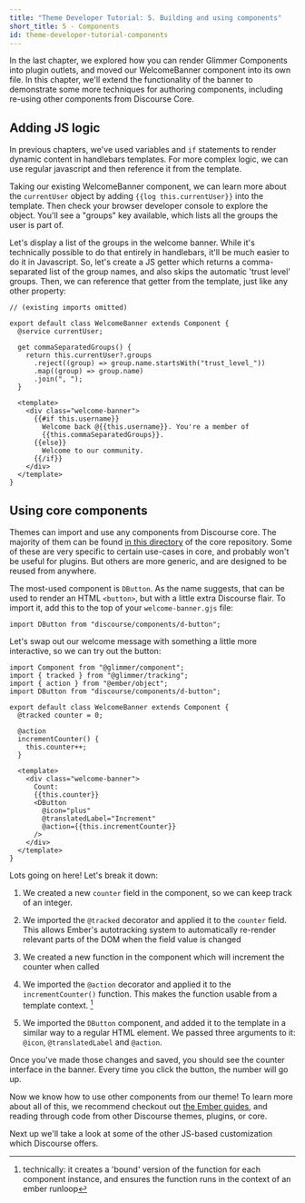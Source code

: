 ```yaml
---
title: "Theme Developer Tutorial: 5. Building and using components"
short_title: 5 - Components
id: theme-developer-tutorial-components
---
```


In the last chapter, we explored how you can render Glimmer Components into plugin outlets, and moved our WelcomeBanner component into its own file. In this chapter, we'll extend the functionality of the banner to demonstrate some more techniques for authoring components, including re-using other components from Discourse Core.

## Adding JS logic

In previous chapters, we've used variables and `if` statements to render dynamic content in handlebars templates. For more complex logic, we can use regular javascript and then reference it from the template.

Taking our existing WelcomeBanner component, we can learn more about the `currentUser` object by adding `{{log this.currentUser}}` into the template. Then check your browser developer console to explore the object. You'll see a "groups" key available, which lists all the groups the user is part of.

Let's display a list of the groups in the welcome banner. While it's technically possible to do that entirely in handlebars, it'll be much easier to do it in Javascript. So, let's create a JS getter which returns a comma-separated list of the group names, and also skips the automatic 'trust level' groups. Then, we can reference that getter from the template, just like any other property:

```
// (existing imports omitted)

export default class WelcomeBanner extends Component {
  @service currentUser;

  get commaSeparatedGroups() {
    return this.currentUser?.groups
      .reject((group) => group.name.startsWith("trust_level_"))
      .map((group) => group.name)
      .join(", ");
  }

  <template>
    <div class="welcome-banner">
      {{#if this.username}}
        Welcome back @{{this.username}}. You're a member of
        {{this.commaSeparatedGroups}}.
      {{else}}
        Welcome to our community.
      {{/if}}
    </div>
  </template>
}
```

## Using core components

Themes can import and use any components from Discourse core. The majority of them can be found [in this directory](https://github.com/discourse/discourse/tree/main/app/assets/javascripts/discourse/app/components) of the core repository. Some of these are very specific to certain use-cases in core, and probably won't be useful for plugins. But others are more generic, and are designed to be reused from anywhere.

The most-used component is `DButton`. As the name suggests, that can be used to render an HTML `<button>`, but with a little extra Discourse flair. To import it, add this to the top of your `welcome-banner.gjs` file:

```
import DButton from "discourse/components/d-button";
```

Let's swap out our welcome message with something a little more interactive, so we can try out the button:

```
import Component from "@glimmer/component";
import { tracked } from "@glimmer/tracking";
import { action } from "@ember/object";
import DButton from "discourse/components/d-button";

export default class WelcomeBanner extends Component {
  @tracked counter = 0;

  @action
  incrementCounter() {
    this.counter++;
  }

  <template>
    <div class="welcome-banner">
      Count:
      {{this.counter}}
      <DButton
        @icon="plus"
        @translatedLabel="Increment"
        @action={{this.incrementCounter}}
      />
    </div>
  </template>
}
```

Lots going on here! Let's break it down:

1. We created a new `counter` field in the component, so we can keep track of an integer.

2. We imported the `@tracked` decorator and applied it to the `counter` field. This allows Ember's autotracking system to automatically re-render relevant parts of the DOM when the field value is changed

3. We created a new function in the component which will increment the counter when called
   
4. We imported the `@action` decorator and applied it to the `incrementCounter()` function. This makes the function usable from a template context. [^1]

5. We imported the `DButton` component, and added it to the template in a similar way to a regular HTML element. We passed three arguments to it: `@icon`, `@translatedLabel` and `@action`.

[^1]: technically: it creates a 'bound' version of the function for each component instance, and ensures the function runs in the context of an ember runloop

Once you've made those changes and saved, you should see the counter interface in the banner. Every time you click the button, the number will go up.

Now we know how to use other components from our theme! To learn more about all of this, we recommend checkout out [the Ember guides](https://guides.emberjs.com/release/), and reading through code from other Discourse themes, plugins, or core.

Next up we'll take a look at some of the other JS-based customization which Discourse offers.